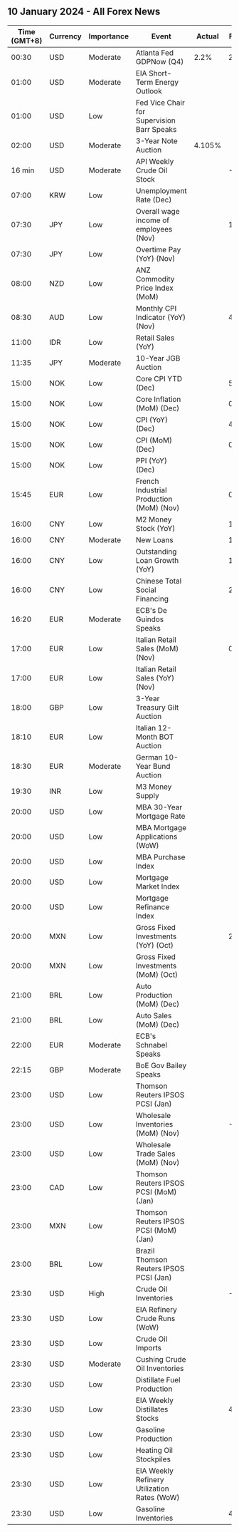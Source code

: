 ## 10 January 2024 - All Forex News

| Time (GMT+8) | Currency | Importance | Event | Actual | Forecast | Previous |
|------|----------|------------|-------|--------|----------|----------|
| 00:30 | USD | Moderate | Atlanta Fed GDPNow (Q4) | 2.2% | 2.5% | 2.5% |
| 01:00 | USD | Moderate | EIA Short-Term Energy Outlook |  |  |  |
| 01:00 | USD | Low | Fed Vice Chair for Supervision Barr Speaks |  |  |  |
| 02:00 | USD | Moderate | 3-Year Note Auction | 4.105% |  | 4.490% |
| 16 min | USD | Moderate | API Weekly Crude Oil Stock |  | -1.200M | -7.418M |
| 07:00 | KRW | Low | Unemployment Rate (Dec) |  |  | 2.8% |
| 07:30 | JPY | Low | Overall wage income of employees (Nov) |  | 1.5% | 1.5% |
| 07:30 | JPY | Low | Overtime Pay (YoY) (Nov) |  |  | -0.10% |
| 08:00 | NZD | Low | ANZ Commodity Price Index (MoM) |  |  | -1.3% |
| 08:30 | AUD | Low | Monthly CPI Indicator (YoY) (Nov) |  | 4.40% | 4.90% |
| 11:00 | IDR | Low | Retail Sales (YoY) |  |  | 2.4% |
| 11:35 | JPY | Moderate | 10-Year JGB Auction |  |  | 0.697% |
| 15:00 | NOK | Low | Core CPI YTD (Dec) |  | 5.6% | 5.8% |
| 15:00 | NOK | Low | Core Inflation (MoM) (Dec) |  | 0.2% | -0.2% |
| 15:00 | NOK | Low | CPI (YoY) (Dec) |  | 4.8% | 4.8% |
| 15:00 | NOK | Low | CPI (MoM) (Dec) |  | 0.2% | 0.5% |
| 15:00 | NOK | Low | PPI (YoY) (Dec) |  |  | -15.6% |
| 15:45 | EUR | Low | French Industrial Production (MoM) (Nov) |  | 0.0% | -0.3% |
| 16:00 | CNY | Low | M2 Money Stock (YoY) |  | 10.1% | 10.0% |
| 16:00 | CNY | Moderate | New Loans |  | 1,400.0B | 1,090.0B |
| 16:00 | CNY | Low | Outstanding Loan Growth (YoY) |  | 10.8% | 10.8% |
| 16:00 | CNY | Low | Chinese Total Social Financing |  | 2,200.0B | 2,450.0B |
| 16:20 | EUR | Moderate | ECB's De Guindos Speaks |  |  |  |
| 17:00 | EUR | Low | Italian Retail Sales (MoM) (Nov) |  | 0.2% | 0.4% |
| 17:00 | EUR | Low | Italian Retail Sales (YoY) (Nov) |  |  | 0.3% |
| 18:00 | GBP | Low | 3-Year Treasury Gilt Auction |  |  | 4.151% |
| 18:10 | EUR | Low | Italian 12-Month BOT Auction |  |  | 3.528% |
| 18:30 | EUR | Moderate | German 10-Year Bund Auction |  |  | 2.450% |
| 19:30 | INR | Low | M3 Money Supply |  |  | 11.6% |
| 20:00 | USD | Low | MBA 30-Year Mortgage Rate |  |  | 6.76% |
| 20:00 | USD | Low | MBA Mortgage Applications (WoW) |  |  | -10.7% |
| 20:00 | USD | Low | MBA Purchase Index |  |  | 140.7 |
| 20:00 | USD | Low | Mortgage Market Index |  |  | 173.5 |
| 20:00 | USD | Low | Mortgage Refinance Index |  |  | 358.2 |
| 20:00 | MXN | Low | Gross Fixed Investments (YoY) (Oct) |  | 22.80% | 21.90% |
| 20:00 | MXN | Low | Gross Fixed Investments (MoM) (Oct) |  |  | -1.50% |
| 21:00 | BRL | Low | Auto Production (MoM) (Dec) |  |  | 1.5% |
| 21:00 | BRL | Low | Auto Sales (MoM) (Dec) |  |  | -2.4% |
| 22:00 | EUR | Moderate | ECB's Schnabel Speaks |  |  |  |
| 22:15 | GBP | Moderate | BoE Gov Bailey Speaks |  |  |  |
| 23:00 | USD | Low | Thomson Reuters IPSOS PCSI (Jan) |  |  | 51.08 |
| 23:00 | USD | Low | Wholesale Inventories (MoM) (Nov) |  | -0.2% | -0.4% |
| 23:00 | USD | Low | Wholesale Trade Sales (MoM) (Nov) |  |  | -1.3% |
| 23:00 | CAD | Low | Thomson Reuters IPSOS PCSI (MoM) (Jan) |  |  | 46.57 |
| 23:00 | MXN | Low | Thomson Reuters IPSOS PCSI (MoM) (Jan) |  |  | 59.95 |
| 23:00 | BRL | Low | Brazil Thomson Reuters IPSOS PCSI (Jan) |  |  | 56.50 |
| 23:30 | USD | High | Crude Oil Inventories |  | -1.200M | -5.503M |
| 23:30 | USD | Low | EIA Refinery Crude Runs (WoW) |  |  | 0.121M |
| 23:30 | USD | Low | Crude Oil Imports |  |  | -0.758M |
| 23:30 | USD | Moderate | Cushing Crude Oil Inventories |  |  | 0.706M |
| 23:30 | USD | Low | Distillate Fuel Production |  |  | 0.115M |
| 23:30 | USD | Low | EIA Weekly Distillates Stocks |  | 4.000M | 10.090M |
| 23:30 | USD | Low | Gasoline Production |  |  | -1.275M |
| 23:30 | USD | Low | Heating Oil Stockpiles |  |  | -0.433M |
| 23:30 | USD | Low | EIA Weekly Refinery Utilization Rates (WoW) |  |  | 0.2% |
| 23:30 | USD | Low | Gasoline Inventories |  | 4.000M | 10.900M |
